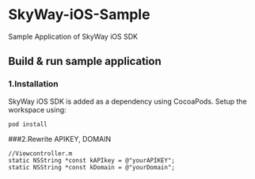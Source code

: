 # SkyWay-iOS-Sample
Sample Application of SkyWay iOS SDK

## Build & run sample application

### 1.Installation
SkyWay iOS SDK is added as a dependency using CocoaPods. Setup the workspace using:

```
pod install
```

###2.Rewrite APIKEY, DOMAIN

```
//Viewcontroller.m
static NSString *const kAPIkey = @"yourAPIKEY";
static NSString *const kDomain = @"yourDomain";

```
